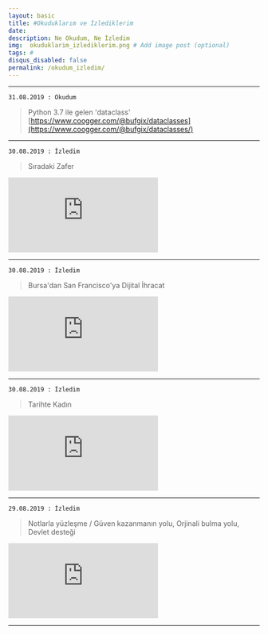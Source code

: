 ```yaml
---
layout: basic
title: #Okuduklarım ve İzlediklerim
date: 
description: Ne Okudum, Ne İzledim
img:  okuduklarim_izlediklerim.png # Add image post (optional)
tags: # 
disqus_disabled: false
permalink: /okudum_izledim/
---
```


***

`31.08.2019 : Okudum`
> Python 3.7 ile gelen 'dataclass'  
[https://www.coogger.com/@bufgix/dataclasses](https://www.coogger.com/@bufgix/dataclasses/)

***
`30.08.2019 : İzledim`
> Sıradaki Zafer
<div class="container-youtube">
<iframe src="https://www.youtube.com/embed/ma0gtwu8NUk" frameborder="0"allowfullscreen class="video"></iframe>
</div>

***

`30.08.2019 : İzledim`
> Bursa'dan San Francisco'ya Dijital İhracat 
<div class="container-youtube">
<iframe src="https://www.youtube.com/embed/1biG0aM5tuM" 
frameborder="0" allowfullscreen class="video"></iframe>
</div>

***

`30.08.2019 : İzledim`
> Tarihte Kadın
<div class="container-youtube">
<iframe src="https://www.youtube.com/embed/n_2XaJcW7WM" 
frameborder="0" allowfullscreen class="video"></iframe>
</div>

***

`29.08.2019 : İzledim`
> Notlarla yüzleşme / Güven kazanmanın yolu, Orjinali bulma yolu, Devlet desteği
<div class="container-youtube">
<iframe src="https://www.youtube.com/embed/8iwAmGbP2JI" 
frameborder="0" allowfullscreen class="video"></iframe>
</div>

***
